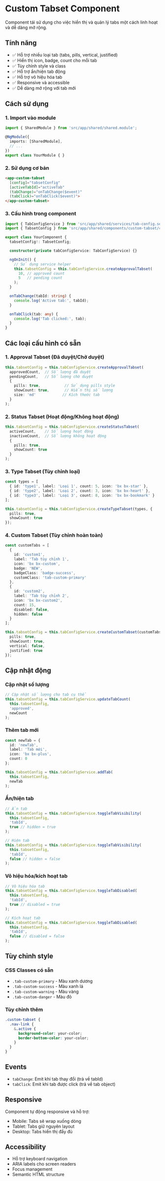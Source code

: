 # Custom Tabset Component

Component tái sử dụng cho việc hiển thị và quản lý tabs một cách linh hoạt và dễ dàng mở rộng.

## Tính năng

- ✅ Hỗ trợ nhiều loại tab (tabs, pills, vertical, justified)
- ✅ Hiển thị icon, badge, count cho mỗi tab
- ✅ Tùy chỉnh style và class
- ✅ Hỗ trợ ẩn/hiện tab động
- ✅ Hỗ trợ vô hiệu hóa tab
- ✅ Responsive và accessible
- ✅ Dễ dàng mở rộng với tab mới

## Cách sử dụng

### 1. Import vào module

```typescript
import { SharedModule } from 'src/app/shared/shared.module';

@NgModule({
  imports: [SharedModule],
  // ...
})
export class YourModule { }
```

### 2. Sử dụng cơ bản

```html
<app-custom-tabset
  [config]="tabsetConfig"
  [activeTabId]="activeTab"
  (tabChange)="onTabChange($event)"
  (tabClick)="onTabClick($event)">
</app-custom-tabset>
```

### 3. Cấu hình trong component

```typescript
import { TabConfigService } from 'src/app/shared/services/tab-config.service';
import { TabsetConfig } from 'src/app/shared/components/custom-tabset/custom-tabset.component';

export class YourComponent {
  tabsetConfig!: TabsetConfig;

  constructor(private tabConfigService: TabConfigService) {}

  ngOnInit() {
    // Sử dụng service helper
    this.tabsetConfig = this.tabConfigService.createApprovalTabset(
      10, // approved count
      5   // pending count
    );
  }

  onTabChange(tabId: string) {
    console.log('Active tab:', tabId);
  }

  onTabClick(tab: any) {
    console.log('Tab clicked:', tab);
  }
}
```

## Các loại cấu hình có sẵn

### 1. Approval Tabset (Đã duyệt/Chờ duyệt)

```typescript
this.tabsetConfig = this.tabConfigService.createApprovalTabset(
  approvedCount,  // Số lượng đã duyệt
  pendingCount,   // Số lượng chờ duyệt
  {
    pills: true,           // Sử dụng pills style
    showCount: true,       // Hiển thị số lượng
    size: 'md'            // Kích thước tab
  }
);
```

### 2. Status Tabset (Hoạt động/Không hoạt động)

```typescript
this.tabsetConfig = this.tabConfigService.createStatusTabset(
  activeCount,    // Số lượng hoạt động
  inactiveCount,  // Số lượng không hoạt động
  {
    pills: true,
    showCount: true
  }
);
```

### 3. Type Tabset (Tùy chỉnh loại)

```typescript
const types = [
  { id: 'type1', label: 'Loại 1', count: 5, icon: 'bx bx-star' },
  { id: 'type2', label: 'Loại 2', count: 3, icon: 'bx bx-heart' },
  { id: 'type3', label: 'Loại 3', count: 8, icon: 'bx bx-bookmark' }
];

this.tabsetConfig = this.tabConfigService.createTypeTabset(types, {
  pills: true,
  showCount: true
});
```

### 4. Custom Tabset (Tùy chỉnh hoàn toàn)

```typescript
const customTabs = [
  {
    id: 'custom1',
    label: 'Tab tùy chỉnh 1',
    icon: 'bx bx-custom',
    badge: 'NEW',
    badgeClass: 'badge-success',
    customClass: 'tab-custom-primary'
  },
  {
    id: 'custom2',
    label: 'Tab tùy chỉnh 2',
    icon: 'bx bx-custom2',
    count: 15,
    disabled: false,
    hidden: false
  }
];

this.tabsetConfig = this.tabConfigService.createCustomTabset(customTabs, {
  pills: true,
  showCount: true,
  vertical: false,
  justified: true
});
```

## Cập nhật động

### Cập nhật số lượng

```typescript
// Cập nhật số lượng cho tab cụ thể
this.tabsetConfig = this.tabConfigService.updateTabCount(
  this.tabsetConfig,
  'approved',
  newCount
);
```

### Thêm tab mới

```typescript
const newTab = {
  id: 'newTab',
  label: 'Tab mới',
  icon: 'bx bx-plus',
  count: 0
};

this.tabsetConfig = this.tabConfigService.addTab(
  this.tabsetConfig,
  newTab
);
```

### Ẩn/hiện tab

```typescript
// Ẩn tab
this.tabsetConfig = this.tabConfigService.toggleTabVisibility(
  this.tabsetConfig,
  'tabId',
  true // hidden = true
);

// Hiện tab
this.tabsetConfig = this.tabConfigService.toggleTabVisibility(
  this.tabsetConfig,
  'tabId',
  false // hidden = false
);
```

### Vô hiệu hóa/kích hoạt tab

```typescript
// Vô hiệu hóa tab
this.tabsetConfig = this.tabConfigService.toggleTabDisabled(
  this.tabsetConfig,
  'tabId',
  true // disabled = true
);

// Kích hoạt tab
this.tabsetConfig = this.tabConfigService.toggleTabDisabled(
  this.tabsetConfig,
  'tabId',
  false // disabled = false
);
```

## Tùy chỉnh style

### CSS Classes có sẵn

- `.tab-custom-primary` - Màu xanh dương
- `.tab-custom-success` - Màu xanh lá
- `.tab-custom-warning` - Màu vàng
- `.tab-custom-danger` - Màu đỏ

### Tùy chỉnh thêm

```scss
.custom-tabset {
  .nav-link {
    &.active {
      background-color: your-color;
      border-bottom-color: your-color;
    }
  }
}
```

## Events

- `tabChange`: Emit khi tab thay đổi (trả về tabId)
- `tabClick`: Emit khi tab được click (trả về tab object)

## Responsive

Component tự động responsive và hỗ trợ:
- Mobile: Tabs sẽ wrap xuống dòng
- Tablet: Tabs giữ nguyên layout
- Desktop: Tabs hiển thị đầy đủ

## Accessibility

- Hỗ trợ keyboard navigation
- ARIA labels cho screen readers
- Focus management
- Semantic HTML structure
